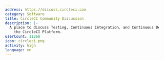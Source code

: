 ```yaml
---
address: https://discuss.circleci.com
category: Software
title: CircleCI Community Discussion
description: |-
  A place to discuss Testing, Continuous Integration, and Continuous Delivery using
    the CircleCI Platform.
userCount: 11268
icon: circleci.png
activity: high
language: en
---
```

